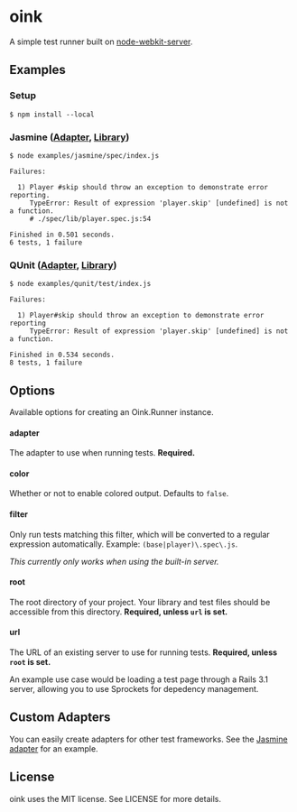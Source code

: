 # oink

A simple test runner built on [node-webkit-server](https://github.com/tristandunn/node-webkit-server).

## Examples

### Setup

    $ npm install --local

### Jasmine ([Adapter](https://github.com/tristandunn/oink/tree/master/lib/adapter/jasmine.js), [Library](https://github.com/pivotal/jasmine))

    $ node examples/jasmine/spec/index.js

    Failures:

      1) Player #skip should throw an exception to demonstrate error reporting.
         TypeError: Result of expression 'player.skip' [undefined] is not a function.
         # ./spec/lib/player.spec.js:54

    Finished in 0.501 seconds.
    6 tests, 1 failure

### QUnit ([Adapter](https://github.com/tristandunn/oink/tree/master/lib/adapter/qunit.js), [Library](http://docs.jquery.com/QUnit))

    $ node examples/qunit/test/index.js

    Failures:

      1) Player#skip should throw an exception to demonstrate error reporting
         TypeError: Result of expression 'player.skip' [undefined] is not a function.

    Finished in 0.534 seconds.
    8 tests, 1 failure

## Options

Available options for creating an Oink.Runner instance.

#### adapter

The adapter to use when running tests. **Required.**

#### color

Whether or not to enable colored output. Defaults to `false`.

#### filter

Only run tests matching this filter, which will be converted to a regular expression automatically. Example: `(base|player)\.spec\.js`.

*This currently only works when using the built-in server.*

#### root

The root directory of your project. Your library and test files should be accessible from this directory. **Required, unless `url` is set.**

#### url

The URL of an existing server to use for running tests. **Required, unless `root` is set.**

An example use case would be loading a test page through a Rails 3.1 server, allowing you to use Sprockets for depedency management.

## Custom Adapters

You can easily create adapters for other test frameworks. See the [Jasmine adapter](https://github.com/tristandunn/oink/tree/master/lib/adapter/jasmine.js) for an example.

## License

oink uses the MIT license. See LICENSE for more details.
